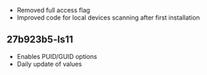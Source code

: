 - Removed full access flag
- Improved code for local devices scanning after first installation

## 27b923b5-ls11
- Enables PUID/GUID options
- Daily update of values 

